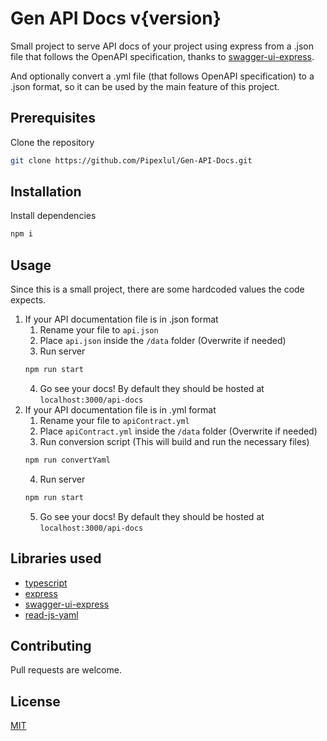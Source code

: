 # Gen API Docs v{version}

Small project to serve API docs of your project using express from a .json file that follows the OpenAPI specification, thanks to [swagger-ui-express](https://www.npmjs.com/package/swagger-ui-express).

And optionally convert a .yml file (that follows OpenAPI specification) to a .json format, so it can be used by the main feature of this project.

## Prerequisites

Clone the repository

```bash
git clone https://github.com/Pipexlul/Gen-API-Docs.git
```

## Installation

Install dependencies

```bash
npm i
```

## Usage

Since this is a small project, there are some hardcoded values the code expects.

1. If your API documentation file is in .json format
   1. Rename your file to `api.json`
   2. Place `api.json` inside the `/data` folder (Overwrite if needed)
   3. Run server
   ```bash
   npm run start
   ```
   4. Go see your docs! By default they should be hosted at `localhost:3000/api-docs`
2. If your API documentation file is in .yml format
   1. Rename your file to `apiContract.yml`
   2. Place `apiContract.yml` inside the `/data` folder (Overwrite if needed)
   3. Run conversion script (This will build and run the necessary files)
   ```bash
   npm run convertYaml
   ```
   4. Run server
   ```bash
   npm run start
   ```
   5. Go see your docs! By default they should be hosted at `localhost:3000/api-docs`

## Libraries used

- [typescript](https://www.npmjs.com/package/typescript)
- [express](https://www.npmjs.com/package/express)
- [swagger-ui-express](https://www.npmjs.com/package/swagger-ui-express)
- [read-js-yaml](https://www.npmjs.com/package/read-js-yaml)

## Contributing

Pull requests are welcome.

## License

[MIT](https://choosealicense.com/licenses/mit/)
